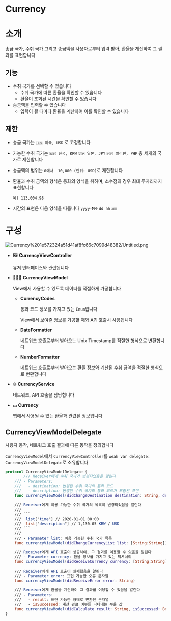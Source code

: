 # Currency

# 소개

송금 국가, 수취 국가 그리고 송금액을 사용자로부터 입력 받아, 환율을 계산하여 그 결과를 표현합니다

## 기능

- 수취 국가를 선택할 수 있습니다
    - 수취 국가에 따른 환율을 확인할 수 있습니다
    - 환율이 조회된 시간을 확인할 수 있습니다
- 송금액을 입력할 수 있습니다
    - 입력이 될 때마다 환율을 계산하여 이를 확인할 수 있습니다

## 제한

- 송금 국가는 `🇺🇸 미국, USD` 로 고정합니다
- 가능한 수취 국가는 `🇰🇷 한국, KRW` `🇯🇵 일본, JPY` `🇵🇭 필리핀, PHP` 총 세개의 국가로 제한합니다
- 송금액의 범위는 `0에서  10,000 (단위: USD)`로 제한합니다
- 환율과 수취 금액의 형식은 통화의 양식을 취하며, 소수점의 경우 최대 두자리까지 표현합니다

    `예) 113,004.98`

- 시간의 표현은 다음 양식을 따릅니다 `yyyy-MM-dd hh:mm`

# 구성

![Currency%201e572324a51d41af8fc66c7099d48382/Untitled.png](Currency%201e572324a51d41af8fc66c7099d48382/Untitled.png)

- 🖼 **CurrencyViewController**

    유저 인터페이스와 관련됩니다

- 👨🏽‍🍳 **CurrencyViewModel**

    View에서 사용할 수 있도록 데이터를 적절하게 가공합니다

    - **CurrencyCodes**

        통화 코드 정보를 가지고 있는 `Enum`입니다

        View에서 보여줄 정보를 가공할 때와 API 호출시 사용됩니다

    - **DateFormatter**

        네트워크 호출로부터 받아오는 Unix Timestamp를 적절한 형식으로 변환합니다

    - **NumberFormatter**

        네트워크 호출로부터 받아오는 환율 정보와 계산된 수취 금액을 적절한 형식으로 변환합니다

- 🌐 **CurrencyService**

    네트워크, API 호출을 담당합니다

- 💵 **Currency**

    앱에서 사용될 수 있는 환율과 관련된 정보입니다

## CurrencyViewModelDelegate

사용자 동작, 네트워크 호출 결과에 따른 동작을 정의합니다

`CurrencyViewModel`에서 `CurrencyViewController`를 `weak var delegate: CurrencyViewModelDelegate`로 소유합니다

```swift
protocol CurrencyViewModelDelegate {
        /// Receiver에게 수취 국가가 변경되었음을 알린다
    /// - Parameters:
    ///   - destination: 변경된 수취 국가의 통화 코드
    ///   - description: 변경된 수취 국가의 통화 코드가 포함된 표현
    func currencyViewModel(didChangeDestination destination: String, description: String)
    
    /// Receiver에게 이용 가능한 수취 국가의 목록이 변경되었음을 알린다
    ///
    /// ```
    ///  list["time"] // 2020-01-01 00:00
    ///  list["description"] // 1,130.05 KRW / USD
    /// ```
    ///
    /// - Parameter list: 이용 가능한 수취 국가 목록
    func currencyViewModel(didChangeCurrencyList list: [String:String])
    
    /// Receiver에게 API 호출이 성공하여, 그 결과를 이용할 수 있음을 알린다
    /// - Parameter currency: 환율 정보를 가지고 있는 딕셔너리
    func currencyViewModel(didReceiveCurrency currency: [String:String])
    
    /// Receiver에게 API 호출이 실패했음을 알린다
    /// - Parameter error: 표현 가능한 오류 문자열
    func currencyViewModel(didReceiveError error: String)
    
    /// Receiver에게 환율을 계산하여 그 결과를 이용할 수 있음을 알린다
    /// - Parameters:
    ///   - result: 표현 가능한 형태로 변환된 문자열
    ///   - isSuccessed: 계산 완료 여부를 나타내는 부울 값
    func currencyViewModel(didCalculate result: String, isSuccessed: Bool)}
}
```
